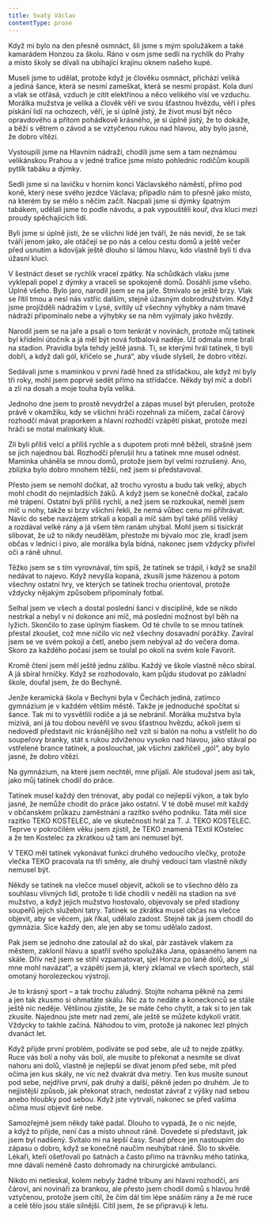 ```yaml
---
title: Svatý Václav
contentType: prose
---
```


<section>

Když mi bylo na den přesně osmnáct, šli jsme s mým spolužákem a také kamarádem Honzou za školu. Ráno v osm jsme sedli na rychlík do Prahy a místo školy se dívali na ubíhající krajinu oknem našeho kupé.

Museli jsme to udělat, protože když je člověku osmnáct, přichází veliká a jediná šance, která se nesmí zameškat, která se nesmí propást. Kola duní a vlak se otřásá, vzduch je cítit elektřinou a něco velikého visí ve vzduchu. Morálka mužstva je veliká a člověk věří ve svou šťastnou hvězdu, věří i přes pískání lidí na ochozech, věří, je si úplně jistý, že život musí být něco opravdového a přitom pohádkově krásného, je si úplně jistý, že to dokáže, a běží s větrem o závod a se vztyčenou rukou nad hlavou, aby bylo jasné, že dobro vítězí.

Vystoupili jsme na Hlavním nádraží, chodili jsme sem a tam neznámou velikánskou Prahou a v jedné trafice jsme místo pohlednic rodičům koupili pytlík tabáku a dýmky.

Sedli jsme si na lavičku v horním konci Václavského náměstí, přímo pod koně, který nese svého jezdce Václava; připadlo nám to přesně jako místo, na kterém by se mělo s něčím začít. Nacpali jsme si dýmky špatným tabákem, udělali jsme to podle návodu, a pak vypouštěli kouř, dva kluci mezi proudy spěchajících lidí.

Byli jsme si úplně jisti, že se všichni lidé jen tváří, že nás nevidí, že se tak tváří jenom jako, ale otáčejí se po nás a celou cestu domů a ještě večer před usnutím a kdovíjak ještě dlouho si lámou hlavu, kdo vlastně byli ti dva úžasní kluci.

V šestnáct deset se rychlík vracel zpátky. Na schůdkách vlaku jsme vyklepali popel z dýmky a vraceli se spokojeně domů. Dosáhli jsme všeho. Úplně všeho. Bylo jaro, narodil jsem se na jaře. Stmívalo se ještě brzy. Vlak se řítil tmou a nesl nás vstříc dalším, stejně úžasným dobrodružstvím. Když jsme projížděli nádražím v Lysé, svítily už všechny výhybky a nám tmavé nádraží připomínalo nebe a výhybky se na něm vyjímaly jako hvězdy.

Narodil jsem se na jaře a psali o tom tenkrát v novinách, protože můj tatínek byl křídelní útočník a já měl být nová fotbalová naděje. Už odmala mne brali na stadion. Pravidla byla tehdy ještě jasná. Ti, se kterými hrál tatínek, ti byli dobří, a když dali gól, křičelo se „hurá“, aby všude slyšeli, že dobro vítězí.

Sedávali jsme s maminkou v první řadě hned za střídačkou, ale když mi byly tři roky, mohl jsem poprvé sedět přímo na střídačce. Někdy byl míč a dobří a zlí na dosah a moje touha byla veliká.

Jednoho dne jsem to prostě nevydržel a zápas musel být přerušen, protože právě v okamžiku, kdy se všichni hráči rozehnali za míčem, začal čárový rozhodčí mávat praporkem a hlavní rozhodčí vzápětí pískat, protože mezi hráči se motal malinkatý kluk.

Zlí byli příliš velcí a příliš rychle a s dupotem proti mně běželi, strašně jsem se jich najednou bál. Rozhodčí přerušil hru a tatínek mne musel odnést. Maminka uháněla se mnou domů, protože jsem byl velmi rozrušený. Ano, zblízka bylo dobro mnohem těžší, než jsem si představoval.

Přesto jsem se nemohl dočkat, až trochu vyrostu a budu tak velký, abych mohl chodit do nejmladších žáků. A když jsem se konečně dočkal, začalo mé trápení. Ostatní byli příliš rychlí, a než jsem se rozkoukal, neměl jsem míč u nohy, takže si brzy všichni řekli, že nemá vůbec cenu mi přihrávat. Navíc do sebe navzájem strkali a kopali a míč sám byl také příliš veliký a rozdával velké rány a já všem těm ranám uhýbal. Mohl jsem si tisíckrát slibovat, že už to nikdy neudělám, přestože mi bývalo moc zle, kradl jsem občas v lednici i pivo, ale morálka byla bídná, nakonec jsem vždycky přivřel oči a ráně uhnul.

Těžko jsem se s tím vyrovnával, tím spíš, že tatínek se trápil, i když se snažil nedávat to najevo. Když nevyšla kopaná, zkusili jsme házenou a potom všechny ostatní hry, ve kterých se tatínek trochu orientoval, protože vždycky nějakým způsobem připomínaly fotbal.

Selhal jsem ve všech a dostal poslední šanci v disciplíně, kde se nikdo nestrkal a nebyl v ní dokonce ani míč, má poslední možnost byl běh na lyžích. Skončilo to zase úplným fiaskem. Od té chvíle to se mnou tatínek přestal zkoušet, což mne ničilo víc než všechny dosavadní porážky. Zavíral jsem se ve svém pokoji a četl, anebo jsem nebýval až do večera doma. Skoro za každého počasí jsem se toulal po okolí na svém kole Favorit.

Kromě čtení jsem měl ještě jednu zálibu. Každý ve škole vlastně něco sbíral. A já sbíral hrníčky. Když se rozhodovalo, kam půjdu studovat po základní škole, doufal jsem, že do Bechyně.

Jenže keramická škola v Bechyni byla v Čechách jediná, zatímco gymnázium je v každém větším městě. Takže je jednoduché spočítat si šance. Tak mi to vysvětlili rodiče a já se nebránil. Morálka mužstva byla mizivá, ani já tou dobou nevěřil ve svou šťastnou hvězdu, ačkoli jsem si nedovedl představit nic krásnějšího než vzít si balón na nohu a vstřelit ho do soupeřovy branky, stát s rukou zdviženou vysoko nad hlavou, jako stával po vstřelené brance tatínek, a poslouchat, jak všichni zakřičeli „gól“, aby bylo jasné, že dobro vítězí.

Na gymnázium, na které jsem nechtěl, mne přijali. Ale studoval jsem asi tak, jako můj tatínek chodil do práce.

Tatínek musel každý den trénovat, aby podal co nejlepší výkon, a tak bylo jasné, že nemůže chodit do práce jako ostatní. V té době musel mít každý v občanském průkazu zaměstnání a razítko svého podniku. Táta měl sice razítko TEKO KOSTELEC, ale ve skutečnosti hrál za T. J. TEKO KOSTELEC. Teprve v pokročilém věku jsem zjistil, že TEKO znamená TExtil KOstelec a že ten Kostelec za zkratkou už tam ani nemusel být.

V TEKO měl tatínek vykonávat funkci druhého vedoucího vlečky, protože vlečka TEKO pracovala na tři směny, ale druhý vedoucí tam vlastně nikdy nemusel být.

Někdy se tatínek na vlečce musel objevit, ačkoli se to všechno dělo za souhlasu vlivných lidí, protože ti lidé chodili v neděli na stadion na své mužstvo, a když jejich mužstvo hostovalo, objevovaly se před stadiony soupeřů jejich služební tatry. Tatínek se zkrátka musel občas na vlečce objevit, aby se věcem, jak říkal, udělalo zadost. Stejně tak já jsem chodil do gymnázia. Sice každý den, ale jen aby se tomu udělalo zadost.

Pak jsem se jednoho dne zatoulal až do skal, pár zastávek vlakem za městem, zaklonil hlavu a spatřil svého spolužáka Jana, opásaného lanem na skále. Dřív než jsem se stihl vzpamatovat, sjel Honza po laně dolů, aby „si mne mohl navázat“, a vzápětí jsem já, který zklamal ve všech sportech, stál omotaný horolezeckou výstrojí.

Je to krásný sport – a tak trochu záludný. Stojíte nohama pěkně na zemi a jen tak zkusmo si ohmatáte skálu. Nic za to nedáte a koneckonců se stále ještě nic neděje. Většinou zjistíte, že se máte čeho chytit, a tak si to jen tak zkusíte. Najednou jste metr nad zemí, ale ještě se můžete kdykoli vrátit. Vždycky to takhle začíná. Náhodou to vím, protože já nakonec lezl plných dvanáct let.

Když přijde první problém, podíváte se pod sebe, ale už to nejde zpátky. Ruce vás bolí a nohy vás bolí, ale musíte to překonat a nesmíte se dívat nahoru ani dolů, vlastně je nejlepší se dívat jenom před sebe, mít před očima jen kus skály, ne víc než dvakrát dva metry. Ten kus musíte sunout pod sebe, nejdříve první, pak druhý a další, pěkně jeden po druhém. Je to nejjistější způsob, jak překonat strach, nedostat závrať z výšky nad sebou anebo hloubky pod sebou. Když jste vytrvalí, nakonec se před vašima očima musí objevit širé nebe.

Samozřejmě jsem někdy také padal. Dlouho to vypadá, že o nic nejde, a když to přijde, není čas a místo uhnout ráně. Dovedete si představit, jak jsem byl nadšený. Svítalo mi na lepší časy. Snad přece jen nastoupím do zápasu o dobro, když se konečně naučím neuhýbat ráně. Šlo to skvěle. Lékaři, kteří ošetřovali po šatnách a často přímo na trávníku mého tatínka, mne dávali neméně často dohromady na chirurgické ambulanci.

Nikdo mi netleskal, kolem nebyly žádné tribuny ani hlavní rozhodčí, ani čároví, ani novináři za brankou, ale přesto jsem chodil domů s hlavou hrdě vztyčenou, protože jsem cítil, že čím dál tím lépe snáším rány a že mé ruce a celé tělo jsou stále silnější. Cítil jsem, že se připravuji k letu.

</section>
